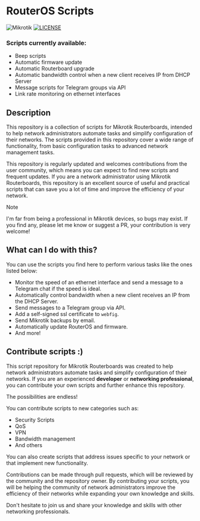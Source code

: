 # RouterOS Scripts

![Mikrotik](https://img.shields.io/badge/Mikrorik-293239?style=flat&logo=mikrotik&logoColor=white)
[![LICENSE](https://img.shields.io/badge/License-MIT-red.svg)](LICENSE)

### Scripts currently available:

- Beep scripts
- Automatic firmware update
- Automatic Routerboard upgrade
- Automatic bandwidth control when a new client receives IP from DHCP Server
- Message scripts for Telegram groups via API
- Link rate monitoring on ethernet interfaces

## Description

This repository is a collection of scripts for Mikrotik Routerboards, intended to help network administrators automate tasks and simplify configuration of their networks. The scripts provided in this repository cover a wide range of functionality, from basic configuration tasks to advanced network management tasks.

This repository is regularly updated and welcomes contributions from the user community, which means you can expect to find new scripts and frequent updates. If you are a network administrator using Mikrotik Routerboards, this repository is an excellent source of useful and practical scripts that can save you a lot of time and improve the efficiency of your network.

> [!NOTE]
> I'm far from being a professional in Mikrotik devices, so bugs may exist. If you find any, please let me know or suggest a PR, your contribution is very welcome!

## What can I do with this?

You can use the scripts you find here to perform various tasks like the ones listed below:

- Monitor the speed of an ethernet interface and send a message to a Telegram chat if the speed is ideal.
- Automatically control bandwidth when a new client receives an IP from the DHCP Server.
- Send messages to a Telegram group via API.
- Add a self-signed ssl certificate to `webfig`.
- Send Mikrotik backups by email.
- Automatically update RouterOS and firmware.
- And more!

## Contribute scripts :)

This script repository for Mikrotik Routerboards was created to help network administrators automate tasks and simplify configuration of their networks. If you are an experienced **developer** or **networking professional**, you can contribute your own scripts and further enhance this repository.

The possibilities are endless!

You can contribute scripts to new categories such as:

- Security Scripts
- QoS
- VPN
- Bandwidth management
- And others

You can also create scripts that address issues specific to your network or that implement new functionality.

Contributions can be made through pull requests, which will be reviewed by the community and the repository owner. By contributing your scripts, you will be helping the community of network administrators improve the efficiency of their networks while expanding your own knowledge and skills.

Don't hesitate to join us and share your knowledge and skills with other networking professionals.

